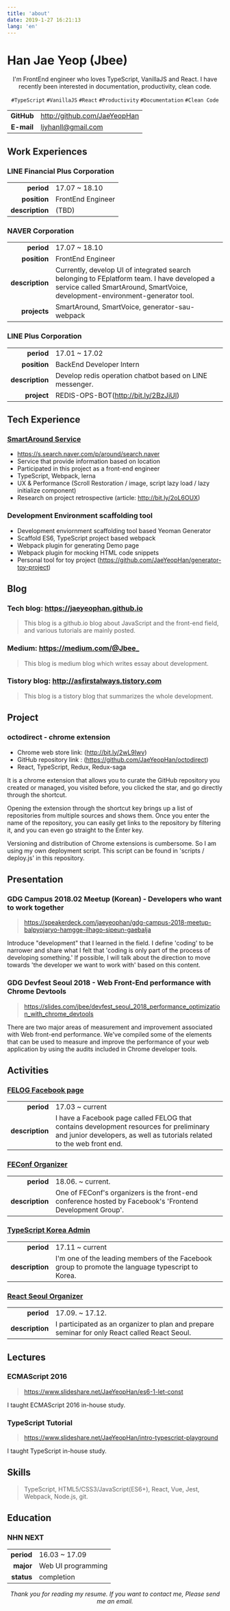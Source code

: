 ```yaml
---
title: 'about'
date: 2019-1-27 16:21:13
lang: 'en'
---
```


# Han Jae Yeop (Jbee)

<div align="center">

I'm FrontEnd engineer who loves TypeScript, VanillaJS and React. I have recently been interested in documentation, productivity, clean code.

`#TypeScript` `#VanillaJS` `#React` `#Productivity` `#Documentation` `#Clean Code`

</div>

|            |                              |
| :--------: | ---------------------------- |
| **GitHub** | http://github.com/JaeYeopHan |
| **E-mail** | ljyhanll@gmail.com           |


## Work Experiences

### LINE Financial Plus Corporation

|                 |                   |
| --------------: | ----------------- |
|      **period** | 17.07 ~ 18.10     |
|    **position** | FrontEnd Engineer |
| **description** | (TBD)             |

### NAVER Corporation

|                 |                                                                                                                                                                             |
| --------------: | --------------------------------------------------------------------------------------------------------------------------------------------------------------------------- |
|      **period** | 17.07 ~ 18.10                                                                                                                                                               |
|    **position** | FrontEnd Engineer                                                                                                                                                           |
| **description** | Currently, develop UI of integrated search belonging to FEplatform team. I have developed a service called SmartAround, SmartVoice, development-environment-generator tool. |
|    **projects** | SmartAround, SmartVoice, generator-sau-webpack                                                                                                                              |

### LINE Plus Corporation

|                 |                                                          |
| --------------: | -------------------------------------------------------- |
|      **period** | 17.01 ~ 17.02                                            |
|    **position** | BackEnd Developer Intern                                 |
| **description** | Develop redis operation chatbot based on LINE messenger. |
|     **project** | REDIS-OPS-BOT(http://bit.ly/2BzJiUl)                     |


## Tech Experience

### [SmartAround Service](https://s.search.naver.com/p/around/search.naver)

- https://s.search.naver.com/p/around/search.naver
- Service that provide information based on location
- Participated in this project as a front-end engineer
- TypeScript, Webpack, lerna
- UX & Performance (Scroll Restoration / image, script lazy load / lazy initialize component)
- Research on project retrospective (article: http://bit.ly/2oL6OUX)

### Development Environment scaffolding tool

- Development enviornment scaffolding tool based Yeoman Generator
- Scaffold ES6, TypeScript project based webpack
- Webpack plugin for generating Demo page
- Webpack plugin for mocking HTML code snippets
- Personal tool for toy project (https://github.com/JaeYeopHan/generator-toy-project)

## Blog

### Tech blog: https://jaeyeophan.github.io

> This blog is a github.io blog about JavaScript and the front-end field, and various tutorials are mainly posted.

### Medium: https://medium.com/@Jbee_

> This blog is medium blog which writes essay about development.

### Tistory blog: http://asfirstalways.tistory.com

> This blog is a tistory blog that summarizes the whole development.

## Project

### octodirect - chrome extension

- Chrome web store link: (http://bit.ly/2wL9Iwv)
- GitHub repository link : (https://github.com/JaeYeopHan/octodirect)
- React, TypeScript, Redux, Redux-saga

It is a chrome extension that allows you to curate the GitHub repository you created or managed, you visited before, you clicked the star, and go directly through the shortcut. 

Opening the extension through the shortcut key brings up a list of repositories from multiple sources and shows them. Once you enter the name of the repository, you can easily get links to the repository by filtering it, and you can even go straight to the Enter key.

Versioning and distribution of Chrome extensions is cumbersome. So I am using my own deployment script. This script can be found in 'scripts / deploy.js' in this repository.

## Presentation

### GDG Campus 2018.02 Meetup (Korean) - Developers who want to work together

> https://speakerdeck.com/jaeyeophan/gdg-campus-2018-meetup-balpyojaryo-hamgge-ilhago-sipeun-gaebalja

Introduce "development" that I learned in the field. I define 'coding' to be narrower and share what I felt that 'coding is only part of the process of developing something.' If possible, I will talk about the direction to move towards 'the developer we want to work with' based on this content.

### GDG Devfest Seoul 2018 - Web Front-End performance with Chrome Devtools

> https://slides.com/jbee/devfest_seoul_2018_performance_optimization_with_chrome_devtools

There are two major areas of measurement and improvement associated with Web front-end performance. We've compiled some of the elements that can be used to measure and improve the performance of your web application by using the audits included in Chrome developer tools.

## Activities

### [FELOG Facebook page](https://www.facebook.com/Jbee.dev/)

|                 |                                                                                                                                                                   |
| --------------: | ----------------------------------------------------------------------------------------------------------------------------------------------------------------- |
|      **period** | 17.03 ~ current                                                                                                                                                   |
| **description** | I have a Facebook page called FELOG that contains development resources for preliminary and junior developers, as well as tutorials related to the web front end. |


### [FEConf Organizer](https://2017.feconf.kr/)

|                 |                                                                                                           |
| --------------: | --------------------------------------------------------------------------------------------------------- |
|      **period** | 18.06. ~ current.                                                                                         |
| **description** | One of FEConf's organizers is the front-end conference hosted by Facebook's 'Frontend Development Group'. |


### [TypeScript Korea Admin](https://www.facebook.com/groups/TSKorea/)

|                 |                                                                                                   |
| --------------: | ------------------------------------------------------------------------------------------------- |
|      **period** | 17.11 ~ current                                                                                   |
| **description** | I'm one of the leading members of the Facebook group to promote the language typescript to Korea. |


### [React Seoul Organizer](http://seoul.reactjs.kr/)

|                 |                                                                                               |
| --------------: | --------------------------------------------------------------------------------------------- |
|      **period** | 17.09. ~ 17.12.                                                                               |
| **description** | I participated as an organizer to plan and prepare seminar for only React called React Seoul. |


## Lectures

### ECMAScript 2016
> https://www.slideshare.net/JaeYeopHan/es6-1-let-const

I taught ECMAScript 2016 in-house study.

### TypeScript Tutorial
> https://www.slideshare.net/JaeYeopHan/intro-typescript-playground

I taught TypeScript in-house study.

## Skills

> TypeScript, HTML5/CSS3/JavaScript(ES6+), React, Vue, Jest, Webpack, Node.js, git.

## Education

### NHN NEXT

|            |                    |
| ---------: | ------------------ |
| **period** | 16.03 ~ 17.09      |
|  **major** | Web UI programming |
| **status** | completion         |

<div align="center">

_Thank you for reading my resume. If you want to contact me, Please send me an email._

</div>
